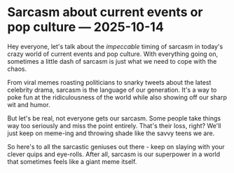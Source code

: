 # Sarcasm about current events or pop culture — 2025-10-14

Hey everyone, let's talk about the *impeccable* timing of sarcasm in today's crazy world of current events and pop culture. With everything going on, sometimes a little dash of sarcasm is just what we need to cope with the chaos. 

From viral memes roasting politicians to snarky tweets about the latest celebrity drama, sarcasm is the language of our generation. It's a way to poke fun at the ridiculousness of the world while also showing off our sharp wit and humor. 

But let's be real, not everyone gets our sarcasm. Some people take things way too seriously and miss the point entirely. That's their loss, right? We'll just keep on meme-ing and throwing shade like the savvy teens we are. 

So here's to all the sarcastic geniuses out there - keep on slaying with your clever quips and eye-rolls. After all, sarcasm is our superpower in a world that sometimes feels like a giant meme itself.